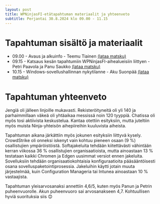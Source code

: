 ```yaml
---
layout: post
title: WPNinjasFI-etätapahtuman materiaalit ja yhteenveto
subtitle: Perjantai 30.8.2024 klo 09.00 - 11.15
--- 
```

# Tapahtuman sisältö ja materiaalit
- 09.00 - Avaus ja alkuinfo - Teemu Tiainen [(lataa matsku)](../assets/Tapahtumien_materiaalit/20240830-Remote/1_Teemu_alkuinfo.pdf)
- 09.15 - Katsaus kesän tapahtumiin WPNinjasFI-aihealueisiin liittyen - Petri Paavola ja Panu Saukko [(lataa matsku)](../assets/Tapahtumien_materiaalit/20240830-Remote/2_Panu_Petri_Ajankohtaista.pdf)
- 10.15 - Windows-sovellushallinnan nykytilanne - Aku Suonpää [(lataa matsku)](../assets/Tapahtumien_materiaalit/20240830-Remote/3_Aku_Windows-sovellushallinta.pdf)

# Tapahtuman yhteenveto
Jengiä oli jälleen linjoille mukavasti. Rekisteröityneitä oli yli 140 ja parhaimmillaan väkeä oli yhtäaikaa messissä noin 120 tyyppiä. Chatissa oli myös tosi aktiivista keskustelua. Kantaa otettiin esityksiin, mutta juteltiin myös muista Ninja-yhteisön aihepiireihin kuuluvista aiheista.

Tapahtuman aikana järkättiin myös jokunen esityksiin liittyvä kysely. CrowdStrike oli onneksi iskenyt vain kohtuu pieneen osaan (9 %) osallistujien ympäröistöistä. Softajakeluita tehdään kiitettävästi vähintään kerran viikossa 36 % osallistujien organisaatioista, mutta ainoastaan 13 % testataan kaikki Chromen ja Edgen uusimmat versiot ennen jakeluita. Sovelluksiin tehdään organisaatiokohtaisia konfiguraatioita pääsääntöisesti osana sovelluspaketointiprosessia. Jakeluihin käytti jotain muuta järjestelmää, kuin Configuration Manageria tai Intunea ainoastaan 10 % vastaajista.

Tapahtuman yleisarvosanaksi annettiin 4,6/5, kuten myös Panun ja Petrin puheenvuorolle. Akun puheenvuoro sai arvosanakseen 4,7. Kohtuullisen hyviä suorituksia siis 😊
